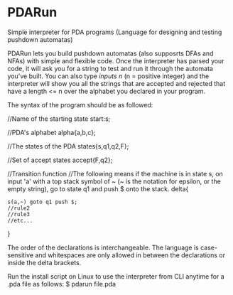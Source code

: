 # PDARun
Simple interpreter for PDA programs (Language for designing and testing pushdown automatas)

PDARun lets you build pushdown automatas (also supposrts DFAs and NFAs) with simple and flexible code. Once the interpreter
has parsed your code, it will ask you for a string to test and run it through the automata you've built. You can
also type *inputs n* (n = positive integer) and the interpreter will show you all the strings that are accepted and rejected
that have a length <= n over the alphabet you declared in your program.

The syntax of the program should be as followed:

//Name of the starting state
start:s;

//PDA's alphabet
alpha{a,b,c};

//The states of the PDA
states{s,q1,q2,F};

//Set of accept states
accept{F,q2};

//Transition function
//The following means if the machine is in state s, on input 'a' with a top
stack symbol of ~ (~ is the notation for epsilon, or the empty string), go to state q1 and push $ onto the stack.
delta{

    s(a,~) goto q1 push $;
    //rule2
    //rule3
    //etc...
}

The order of the declarations is interchangeable. The language is case-sensitive and whitespaces are only allowed
in between the declarations or inside the delta brackets.

Run the install script on Linux to use the interpreter from CLI anytime for a .pda file as follows:
$ pdarun file.pda


